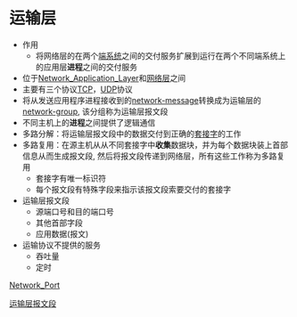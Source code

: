 # 运输层

- 作用
  - 将网络层的在两个[端系统](端系统.md)之间的交付服务扩展到运行在两个不同端系统上的应用层**进程**之间的交付服务
- 位于[Network_Application_Layer](network-application-layer.md)和[网络层](网络层.md)之间
- 主要有三个协议[TCP](network-tcp-protocol.md)，[UDP](udp.md)协议
- 将从发送应用程序进程接收到的[network-message](network-message.md)转换成为运输层的[network-group](network-group.md), 该分组称为运输层报文段
- 不同主机上的**进程**之间提供了逻辑通信
- 多路分解：将运输层报文段中的数据交付到正确的[套接字](套接字.md)的工作
- 多路复用：在源主机从从不同套接字中**收集**数据块，并为每个数据块装上首部信息从而生成报文段, 然后将报文段传递到网络层，所有这些工作称为多路复用
  - 套接字有唯一标识符
  - 每个报文段有特殊字段来指示该报文段索要交付的套接字
- 运输层报文段
  - 源端口号和目的端口号
  - 其他首部字段
  - 应用数据(报文)
- 运输协议不提供的服务
  - 吞吐量
  - 定时

[Network_Port](network-port.md)

[运输层报文段](运输层报文段.md)